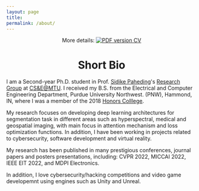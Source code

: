 ```yaml
---
layout: page
title: 
permalink: /about/
---
```


<p align="center">
    More details: 
    <a href="https://drive.google.com/file/d/1_tERV6M4zlnyWkSPP5KjTTIdDn-_E-3x/view?usp=sharing">
        <img alt="PDF version CV" src="https://img.shields.io/badge/Curriculum Vitae-PDF-blue.svg">
    </a>
</p>


# <center>Short Bio</center>

I am a Second-year Ph.D. student in Prof. [Sidike Paheding](https://www.mtu.edu/applied-computing/about/faculty/ac-faculty/paheding/)'s [Research Group](https://mtu.edu) at [CS&E@MTU](https://www.mtu.edu/cse/). I received my B.S. from the Electrical and Computer Engineering Department, Purdue University Northwest. (PNW), Hammond, IN, where I was a member of the 2018 [Honors Colllege](https://www.pnw.edu/honors-college/). 


My research focuses on developing deep learning architectures for segmentation task in different areas such as hyperspectral, medical and geospatial imaging, with main focus in attention mechanism and loss optimization functions. In addition, I have been working in projects related to cybersecurity, software development and virtual reality.

My research has been published in many prestigious conferences, journal papers and posters presentations, including: CVPR 2022, MICCAI 2022, IEEE EIT 2022, and MDPI Electronics.


In addition, I love cybersecurity/hacking competitions and video game developemnt using engines such as Unity and Unreal. 
